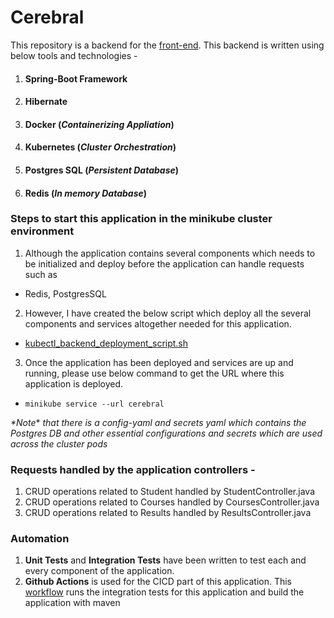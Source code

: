 # Cerebral
This repository is a backend for the [front-end](https://github.com/vbhardw4/student-result-management-system). This backend is written using below tools and technologies -  
1. #### Spring-Boot Framework
2. #### Hibernate 
3. #### Docker (*Containerizing Appliation*)
4. #### Kubernetes (*Cluster Orchestration*)
5. #### Postgres SQL (*Persistent Database*)
6. #### Redis (*In memory Database*)

### Steps to start this application in the minikube cluster environment
1. Although the application contains several components which needs to be initialized and deploy before the application can handle requests such as
* Redis, PostgresSQL
2. However, I have created the below script which deploy all the several components and services altogether needed for this application.
* [kubectl_backend_deployment_script.sh](https://github.com/vbhardw4/cerebral/blob/main/kubectl_backend_deployment_script.sh)
3. Once the application has been deployed and services are up and running, please use below command to get the URL where this application is deployed.
* `minikube service --url cerebral`

_*Note_* *that there is a config-yaml and secrets yaml which contains the Postgres DB and other essential configurations and secrets which are used across the cluster pods*

### Requests handled by the application controllers - 
1. CRUD operations related to Student handled by StudentController.java
2. CRUD operations related to Courses handled by CoursesController.java
3. CRUD operations related to Results handled by ResultsController.java

### Automation

1. **Unit Tests** and **Integration Tests** have been written to test each and every component of the application.
2. **Github Actions** is used for the CICD part of this application. This [workflow](https://github.com/vbhardw4/cerebral/blob/main/.github/workflows/build-maven.yml) runs the integration tests for this application and build the application with maven
